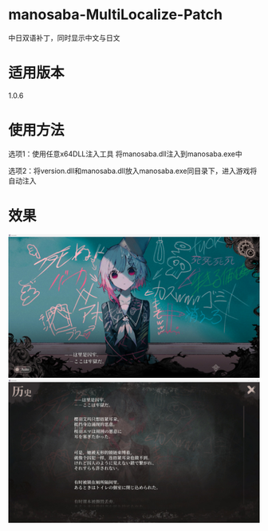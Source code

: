 # manosaba-MultiLocalize-Patch
中日双语补丁，同时显示中文与日文

# 适用版本

1.0.6

# 使用方法
选项1：使用任意x64DLL注入工具 将manosaba.dll注入到manosaba.exe中

选项2：将version.dll和manosaba.dll放入manosaba.exe同目录下，进入游戏将自动注入

# 效果
![效果](https://raw.githubusercontent.com/Timess/manosaba-MultiLocalize-Patch/refs/heads/main/Screenshot%202025-08-14%20194148.jpg)
![效果](https://raw.githubusercontent.com/Timess/manosaba-MultiLocalize-Patch/refs/heads/main/Screenshot%202025-08-14%20194217.jpg)

